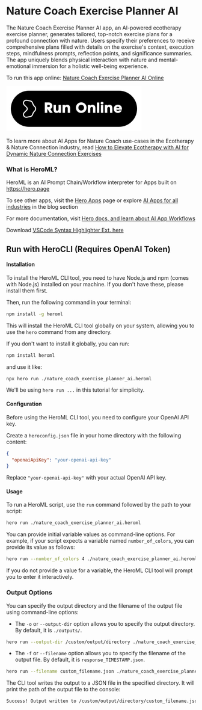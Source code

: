 # Nature Coach Exercise Planner AI

The Nature Coach Exercise Planner AI app, an AI-powered ecotherapy exercise planner, generates tailored, top-notch exercise plans for a profound connection with nature. Users specify their preferences to receive comprehensive plans filled with details on the exercise's context, execution steps, mindfulness prompts, reflection points, and significance summaries. The app uniquely blends physical interaction with nature and mental-emotional immersion for a holistic well-being experience.

To run this app online: [Nature Coach Exercise Planner AI Online](https://hero.page/app/nature-coach-exercise-planner-ai-ai-powered-ecotherapy-exercise-planner/cemAhq3I1sIdaqbiR74p)

[![Run Nature Coach Exercise Planner AI Online](/assets/run.svg)](https://hero.page/app/nature-coach-exercise-planner-ai-ai-powered-ecotherapy-exercise-planner/cemAhq3I1sIdaqbiR74p)

To learn more about AI Apps for Nature Coach use-cases in the Ecotherapy & Nature Connection industry, read [How to Elevate Ecotherapy with AI for Dynamic Nature Connection Exercises](https://hero.page/blog/ai/ecotherapy-and-nature-connection/how-to-elevate-ecotherapy-with-ai-for-dynamic-nature-connection-exercises/170850)

### What is HeroML?
HeroML is an AI Prompt Chain/Workflow interpreter for Apps built on https://hero.page 

To see other apps, visit the [Hero Apps](https://hero.page/apps) page or explore [AI Apps for all industries](https://hero.page/blog) in the blog section

For more documentation, visit [Hero docs, and learn about AI App Workflows](https://hero.page/tutorials/introduction-to-heroml)

Download [VSCode Syntax Highlighter Ext. here](https://marketplace.visualstudio.com/items?itemName=hero-page.heroml)

## Run with HeroCLI (Requires OpenAI Token)

#### Installation

To install the HeroML CLI tool, you need to have Node.js and npm (comes with Node.js) installed on your machine. If you don't have these, please install them first. 

Then, run the following command in your terminal:

```bash
npm install -g heroml
```

This will install the HeroML CLI tool globally on your system, allowing you to use the `hero` command from any directory.

If you don't want to install it globally, you can run:

```bash
npm install heroml
```

and use it like:

```bash
npx hero run ./nature_coach_exercise_planner_ai.heroml
```

We'll be using `hero run ...` in this tutorial for simplicity.

#### Configuration

Before using the HeroML CLI tool, you need to configure your OpenAI API key. 

Create a `heroconfig.json` file in your home directory with the following content:

```json
{
  "openaiApiKey": "your-openai-api-key"
}
```

Replace `"your-openai-api-key"` with your actual OpenAI API key.

#### Usage

To run a HeroML script, use the `run` command followed by the path to your script:

```bash
hero run ./nature_coach_exercise_planner_ai.heroml
```

You can provide initial variable values as command-line options. For example, if your script expects a variable named `number_of_colors`, you can provide its value as follows:

```bash
hero run --number_of_colors 4 ./nature_coach_exercise_planner_ai.heroml
```

If you do not provide a value for a variable, the HeroML CLI tool will prompt you to enter it interactively.

### Output Options

You can specify the output directory and the filename of the output file using command-line options:

- The `-o` or `--output-dir` option allows you to specify the output directory. By default, it is `./outputs/`.

```bash
hero run --output-dir /custom/output/directory ./nature_coach_exercise_planner_ai.heroml
```

- The `-f` or `--filename` option allows you to specify the filename of the output file. By default, it is `response_TIMESTAMP.json`.

```bash
hero run --filename custom_filename.json ./nature_coach_exercise_planner_ai.heroml
```

The CLI tool writes the output to a JSON file in the specified directory. It will print the path of the output file to the console:

```bash
Success! Output written to /custom/output/directory/custom_filename.json
```

